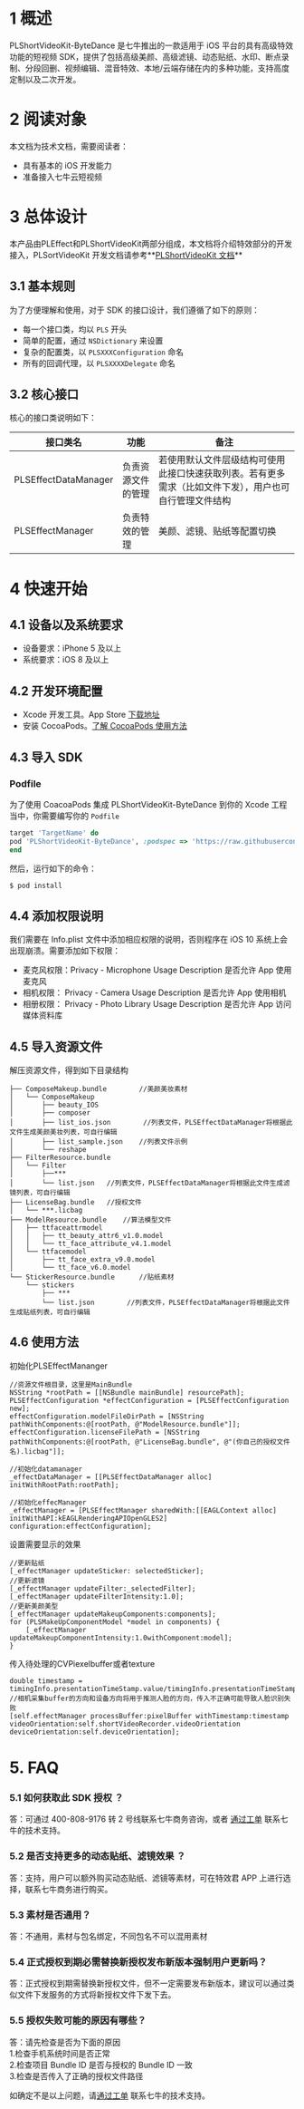
# 1 概述
PLShortVideoKit-ByteDance 是七牛推出的一款适用于 iOS 平台的具有高级特效功能的短视频 SDK，提供了包括高级美颜、高级滤镜、动态贴纸、水印、断点录制、分段回删、视频编辑、混音特效、本地/云端存储在内的多种功能，支持高度定制以及二次开发。

# 2 阅读对象

本文档为技术文档，需要阅读者：

- 具有基本的 iOS 开发能力
- 准备接入七牛云短视频

# 3 总体设计

本产品由PLEffect和PLShortVideoKit两部分组成，本文档将介绍特效部分的开发接入，PLSortVideoKit 开发文档请参考**[PLShortVideoKit 文档](https://developer.qiniu.com/pili/sdk/3733/short-video-ios-sdk)**


## 3.1 基本规则

为了方便理解和使用，对于 SDK 的接口设计，我们遵循了如下的原则：

- 每一个接口类，均以 `PLS` 开头
- 简单的配置，通过 `NSDictionary` 来设置
- 复杂的配置类，以 `PLSXXXConfiguration` 命名
- 所有的回调代理，以 `PLSXXXXDelegate` 命名


## 3.2 核心接口

核心的接口类说明如下：

| 接口类名                 | 功能        | 备注              |
| ----------------------- | --------- | --------------- |
| PLSEffectDataManager    | 负责资源文件的管理   | 若使用默认文件层级结构可使用此接口快速获取列表。若有更多需求（比如文件下发），用户也可自行管理文件结构 |
| PLSEffectManager   	   | 负责特效的管理 | 美颜、滤镜、贴纸等配置切换   |


# 4 快速开始

## 4.1 设备以及系统要求

- 设备要求：iPhone 5 及以上
- 系统要求：iOS 8 及以上

## 4.2 开发环境配置

- Xcode 开发工具。App Store [下载地址](https://itunes.apple.com/us/app/xcode/id497799835?ls=1&mt=12)
- 安装 CocoaPods。[了解 CocoaPods 使用方法](https://cocoapods.org/)

## 4.3 导入 SDK

### Podfile

为了使用 CoacoaPods 集成 PLShortVideoKit-ByteDance 到你的 Xcode 工程当中，你需要编写你的 `Podfile`

```ruby
target 'TargetName' do
pod 'PLShortVideoKit-ByteDance', :podspec => 'https://raw.githubusercontent.com/pili-engineering/PLShortVideoKit-ByteDance/master/PLShortVideoKit-ByteDance.podspec'
end
```

然后，运行如下的命令：

```bash
$ pod install
```

## 4.4 添加权限说明
我们需要在 Info.plist 文件中添加相应权限的说明，否则程序在 iOS 10 系统上会出现崩溃。需要添加如下权限：

- 麦克风权限：Privacy - Microphone Usage Description 是否允许 App 使用麦克风
- 相机权限： Privacy - Camera Usage Description 是否允许 App 使用相机
- 相册权限： Privacy - Photo Library Usage Description 是否允许 App 访问媒体资料库


## 4.5 导入资源文件
解压资源文件，得到如下目录结构

```
├── ComposeMakeup.bundle 		//美颜美妆素材
│   └── ComposeMakeup
│       ├── beauty_IOS
│       ├── composer
│       ├── list_ios.json 		 //列表文件，PLSEffectDataManager将根据此文件生成美颜美妆列表，可自行编辑
│       ├── list_sample.json  	//列表文件示例
│       └── reshape
├── FilterResource.bundle
│   └── Filter
│       ├──***
│       └── list.json  	//列表文件，PLSEffectDataManager将根据此文件生成滤镜列表，可自行编辑
├── LicenseBag.bundle  	//授权文件
│   └── ***.licbag
├── ModelResource.bundle   	//算法模型文件
│   ├── ttfaceattrmodel
│   │   ├── tt_beauty_attr6_v1.0.model
│   │   └── tt_face_attribute_v4.1.model
│   └── ttfacemodel
│       ├── tt_face_extra_v9.0.model
│       └── tt_face_v6.0.model
└── StickerResource.bundle 		//贴纸素材
    └── stickers
        ├── ***
        └── list.json  		 //列表文件，PLSEffectDataManager将根据此文件生成贴纸列表，可自行编辑
```

## 4.6 使用方法
初始化PLSEffectMananger

```
//资源文件根目录，这里是MainBundle
NSString *rootPath = [[NSBundle mainBundle] resourcePath];
PLSEffectConfiguration *effectConfiguration = [PLSEffectConfiguration new];
effectConfiguration.modelFileDirPath = [NSString pathWithComponents:@[rootPath, @"ModelResource.bundle"]];
effectConfiguration.licenseFilePath = [NSString pathWithComponents:@[rootPath, @"LicenseBag.bundle", @"(你自己的授权文件名).licbag"]];
    
//初始化datamanager
_effectDataManager = [[PLSEffectDataManager alloc] initWithRootPath:rootPath];
    
//初始化effecManager
_effectManager = [PLSEffectManager sharedWith:[[EAGLContext alloc] initWithAPI:kEAGLRenderingAPIOpenGLES2] configuration:effectConfiguration];
```

设置需要显示的效果

```
//更新贴纸
[_effectManager updateSticker: selectedSticker];
//更新滤镜
[_effectManager updateFilter:_selectedFilter];
[_effectManager updateFilterIntensity:1.0];
//更新美颜美型
[_effectManager updateMakeupComponents:components];
for (PLSMakeUpComponentModel *model in components) {
    [_effectManager updateMakeupComponentIntensity:1.0withComponent:model];
}
```

传入待处理的CVPiexelbuffer或者texture

```
double timestamp = timingInfo.presentationTimeStamp.value/timingInfo.presentationTimeStamp.timescale;
//相机采集buffer的方向和设备方向将用于推测人脸的方向，传入不正确可能导致人脸识别失败
[self.effectManager processBuffer:pixelBuffer withTimestamp:timestamp videoOrientation:self.shortVideoRecorder.videoOrientation deviceOrientation:self.deviceOrientation];
```

# 5. FAQ

### 5.1 如何获取此 SDK 授权 ？

答：可通过 400-808-9176 转 2 号线联系七牛商务咨询，或者 [通过工单](https://support.qiniu.com/?ref=developer.qiniu.com) 联系七牛的技术支持。

### 5.2 是否支持更多的动态贴纸、滤镜效果 ？

答：支持，用户可以额外购买动态贴纸、滤镜等素材，可在特效君 APP 上进行选择，联系七牛商务进行购买。

### 5.3 素材是否通用？
答：不通用，素材与包名绑定，不同包名不可以混用素材

### 5.4 正式授权到期必需替换新授权发布新版本强制用户更新吗？
答：正式授权到期需替换新授权文件，但不一定需要发布新版本，建议可以通过类似文件下发服务的方式将新授权文件下发下去。

### 5.5 授权失败可能的原因有哪些？
答：请先检查是否为下面的原因  
1.检查手机系统时间是否正常  
2.检查项目 Bundle ID 是否与授权的 Bundle ID 一致   
3.检查是否传入了正确的授权文件路径

如确定不是以上问题，请[通过工单](https://support.qiniu.com/?ref=developer.qiniu.com) 联系七牛的技术支持。

